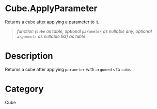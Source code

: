 # Cube.ApplyParameter
Returns a cube after applying a parameter to it.
> _function (<code>cube</code> as table, optional <code>parameter</code> as nullable any, optional <code>arguments</code> as nullable list) as table_

# Description 
Returns a cube after applying <code>parameter</code> with <code>arguments</code> to <code>cube</code>.
# Category 
Cube
